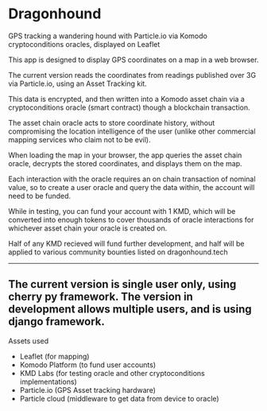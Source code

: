 # Dragonhound
GPS tracking a wandering hound with Particle.io via Komodo cryptoconditions oracles, displayed on Leaflet


This app is designed to display GPS coordinates on a map in a web browser. 

The current version reads the coordinates from readings published over 3G via Particle.io, using an Asset Tracking kit.

This data is encrypted, and then written into a Komodo asset chain via a cryptoconditions oracle (smart contract) though a blockchain transaction.

The asset chain oracle acts to store coordinate history, without compromising the location intelligence of the user (unlike other commercial mapping services who claim not to be evil).

When loading the map in your browser, the app queries the asset chain oracle, decrypts the stored coordinates, and displays them on the map.

Each interaction with the oracle requires an on chain transaction of nominal value, so to create a user oracle and query the data within, the account will need to be funded.

While in testing, you can fund your account with 1 KMD, which will be converted into enough tokens to cover thousands of oracle interactions for whichever asset chain your oracle is created on.

Half of any KMD recieved will fund further development, and half will be applied to various community bounties listed on dragonhound.tech

---------------------------------------------------
The current version is single user only, using cherry py framework. 
The version in development allows multiple users, and is using django framework.
---------------------------------------------------

Assets used
- Leaflet (for mapping)
- Komodo Platform (to fund user accounts)
- KMD Labs (for testing oracle and other cryptoconditions implementations)
- Particle.io (GPS Asset tracking hardware)
- Particle cloud (middleware to get data from device to oracle)
